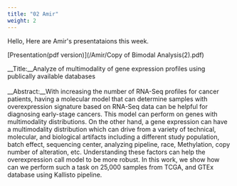 ```yaml
---
title: "02 Amir"
weight: 2
---
```


Hello, Here are Amir's presentataions this week.

[Presentation(pdf version)](/Amir/Copy of Bimodal Analysis(2).pdf)

__Title:__Analyze of multimodality of gene expression profiles using publically available databases
</br>
</br>
__Abstract:__With increasing the number of RNA-Seq profiles for cancer patients, having a molecular model that can determine samples with overexpression signature based on RNA-Seq data can be helpful for diagnosing early-stage cancers. This model can perform on genes with multimodality distributions. On the other hand, a gene expression can have a multimodality distribution which can drive from a variety of technical, molecular, and biological artifacts including a different study population, batch effect,  sequencing center, analyzing pipeline, race, Methylation, copy number of alteration, etc. Understanding these factors can help the overexpression call model to be more robust. In this work, we show how can we perform such a task on 25,000 samples from TCGA, and GTEx database using Kallisto pipeline.